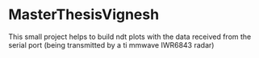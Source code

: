# MasterThesisVignesh

This small project helps to build ndt plots with the data received from the serial port (being transmitted by a ti mmwave IWR6843 radar)

